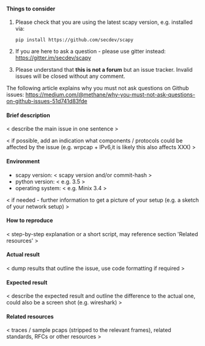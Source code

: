 #### Things to consider

1. Please check that you are using the latest scapy version, e.g. installed via:

   `pip install https://github.com/secdev/scapy`

2. If you are here to ask a question - please use gitter instead: https://gitter.im/secdev/scapy

3. Please understand that **this is not a forum** but an issue tracker. Invalid issues will be closed without any comment.

The following article explains why you must not ask questions on Github issues: https://medium.com/@methane/why-you-must-not-ask-questions-on-github-issues-51d741d83fde

#### Brief description

< describe the main issue in one sentence >

< if possible, add an indication what components / protocols could be affected by the issue (e.g. wrpcap + IPv6,it is likely this also affects XXX) >

#### Environment

- scapy version: < scapy version and/or commit-hash >
- python version: < e.g. 3.5 >
- operating system: < e.g. Minix 3.4 >

< if needed - further information to get a picture of your setup (e.g. a sketch of your network setup) >

#### How to reproduce

< step-by-step explanation or a short script, may reference section 'Related resources' >

#### Actual result

< dump results that outline the issue, use code formatting if required >

#### Expected result

< describe the expected result and outline the difference to the actual one, could also be a screen shot (e.g. wireshark) >

#### Related resources

< traces / sample pcaps (stripped to the relevant frames), related standards, RFCs or other resources >